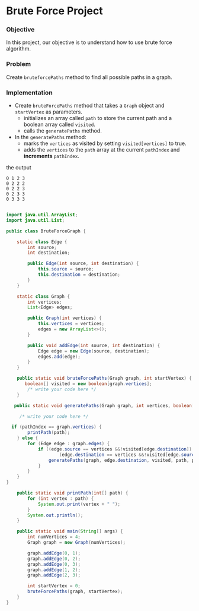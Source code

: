 # Brute Force Project


### Objective

In this project, our objective is to understand how to use brute force algorithm.


### Problem


Create `bruteforcePaths` method to find all possible paths in a graph.

### Implementation

* Create `bruteForcePaths` method that takes a `Graph` object and `startVertex` as parameters.
   *  initializes an array called `path` to store the current path and a boolean array called `visited`.
   *  calls the `generatePaths` method.
* In the `generatePaths` method:
     *  marks the `vertices` as visited by setting `visited[vertices]` to true.
     *  adds the `vertices` to the `path` array at the current `pathIndex` and **increments** `pathIndex`.

the output
  ```
0 1 2 3 
0 2 2 2 
0 2 2 3 
0 2 3 3 
0 3 3 3 
 ```

```java

import java.util.ArrayList;
import java.util.List;

public class BruteForceGraph {

    static class Edge {
        int source;
        int destination;

        public Edge(int source, int destination) {
            this.source = source;
            this.destination = destination;
        }
    }

    static class Graph {
        int vertices;
        List<Edge> edges;

        public Graph(int vertices) {
            this.vertices = vertices;
            edges = new ArrayList<>();
        }

        public void addEdge(int source, int destination) {
            Edge edge = new Edge(source, destination);
            edges.add(edge);
        }
    }

    public static void bruteForcePaths(Graph graph, int startVertex) {
       boolean[] visited = new boolean[graph.vertices];
        /* write your code here */
    }

   public static void generatePaths(Graph graph, int vertices, boolean[] visited, int[] path, int pathIndex) {

     /* write your code here */

  if (pathIndex == graph.vertices) {
        printPath(path);
    } else {
        for (Edge edge : graph.edges) {
            if ((edge.source == vertices &&!visited[edge.destination]) ||
                    (edge.destination == vertices &&!visited[edge.source])) {
                generatePaths(graph, edge.destination, visited, path, pathIndex);
            }
        }
    }
}

    public static void printPath(int[] path) {
        for (int vertex : path) {
            System.out.print(vertex + " ");
        }
        System.out.println();
    }

    public static void main(String[] args) {
        int numVertices = 4;
        Graph graph = new Graph(numVertices);

        graph.addEdge(0, 1);
        graph.addEdge(0, 2);
        graph.addEdge(0, 3);
        graph.addEdge(1, 2);
        graph.addEdge(2, 3);

        int startVertex = 0;
        bruteForcePaths(graph, startVertex);
    }
}


```

